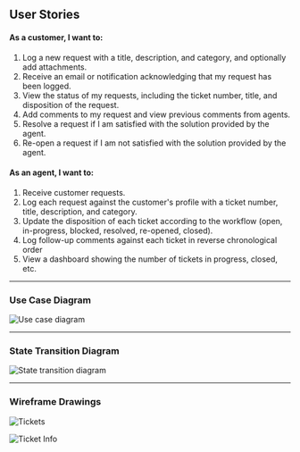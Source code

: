 ## User Stories

#### As a customer, I want to:

1. Log a new request with a title, description, and category, and optionally add attachments.
2. Receive an email or notification acknowledging that my request has been logged.
3. View the status of my requests, including the ticket number, title, and disposition of the request.
4. Add comments to my request and view previous comments from agents.
5. Resolve a request if I am satisfied with the solution provided by the agent.
6. Re-open a request if I am not satisfied with the solution provided by the agent.

#### As an agent, I want to:

1. Receive customer requests.
2. Log each request against the customer's profile with a ticket number, title, description, and category.
3. Update the disposition of each ticket according to the workflow (open, in-progress, blocked, resolved, re-opened, closed).
4. Log follow-up comments against each ticket in reverse chronological order
5. View a dashboard showing the number of tickets in progress, closed, etc.

---

### Use Case Diagram

![Use case diagram](https://user-images.githubusercontent.com/63927686/229278504-1ce55f75-6d64-40f8-8789-9072ad96dc55.png)

---

### State Transition Diagram

![State transition diagram](https://user-images.githubusercontent.com/63927686/229278836-c5a419ce-21e8-4341-979c-98dbebd97cc5.png)

---

### Wireframe Drawings

![Tickets](https://user-images.githubusercontent.com/63927686/229294684-85c4584c-7fcd-4ad2-aa94-5b5bb9e5c84e.png)

![Ticket Info](https://user-images.githubusercontent.com/63927686/229294689-8d8ed322-ef04-4c39-971f-8309115e189a.png)




